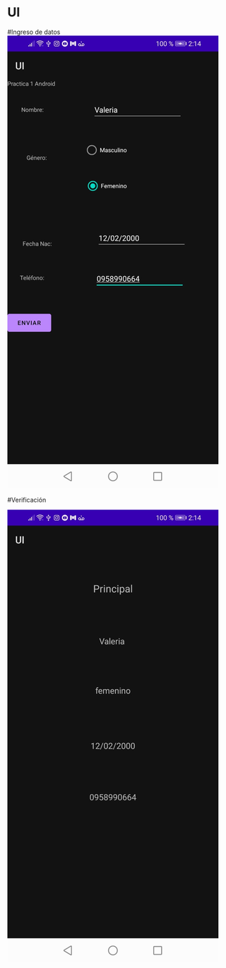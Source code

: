 # UI
#Ingreso de datos
![img](https://github.com/valeriadayanna/UI/blob/master/app/Captura/Cap2.jpeg)

#Verificación

![img](https://github.com/valeriadayanna/UI/blob/master/app/Captura/Cap1.jpeg)

